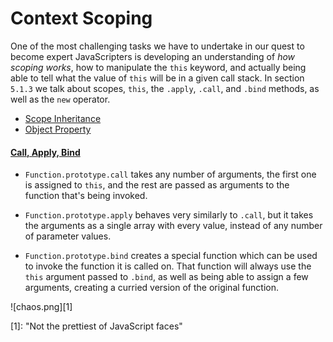 # Context Scoping

One of the most challenging tasks we have to undertake in our quest to become expert JavaScripters is developing an understanding of _how scoping works_, how to manipulate the `this` keyword, and actually being able to tell what the value of `this` will be in a given call stack. In section `5.1.3` we talk about scopes, `this`, the `.apply`, `.call`, and `.bind` methods, as well as the `new` operator.

- [Scope Inheritance](https://github.com/bevacqua/buildfirst/tree/master/ch05/03_context-scoping/scope-inheritance.js)
- [Object Property](https://github.com/bevacqua/buildfirst/tree/master/ch05/03_context-scoping/object-property.js)

#### [Call, Apply, Bind](https://github.com/bevacqua/buildfirst/tree/master/ch05/03_context-scoping/call-apply-bind.js)

- `Function.prototype.call` takes any number of arguments, the first one is assigned to `this`, and the rest are passed as arguments to the function that's being invoked.

- `Function.prototype.apply` behaves very similarly to `.call`, but it takes the arguments as a single array with every value, instead of any number of parameter values.

- `Function.prototype.bind` creates a special function which can be used to invoke the function it is called on. That function will always use the `this` argument passed to `.bind`, as well as being able to assign a few arguments, creating a curried version of the original function.

![chaos.png][1]

  [1]: "Not the prettiest of JavaScript faces"
